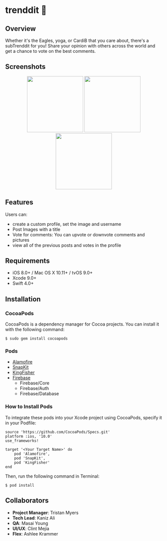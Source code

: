 # trenddit 🎯

## Overview
Whether it's the Eagles, yoga, or CardiB that you care about, there's a subTrenddit for you! Share your opinion with others across the world and get a chance to vote on the best comments.

## Screenshots

<p align="middle">
<img src="https://user-images.githubusercontent.com/27717536/40210228-bcdcac46-5a11-11e8-9bf7-a5d6c5c20f6f.jpeg" width="180">
<img src="https://user-images.githubusercontent.com/27717536/40210234-c3589e0e-5a11-11e8-9b0f-8f1378ffbc3d.jpeg" width="180">
<img src="https://user-images.githubusercontent.com/27717536/40210237-c55fed06-5a11-11e8-8e2e-5fd7179fdcd0.jpeg" width="180">
</p>

## Features
Users can: 
- create a custom profile, set the image and username
- Post Images with a title 
- Vote for comments: You can upvote or downvote comments and pictures 
- view all of the previous posts and votes in the profile

## Requirements
- iOS 8.0+ / Mac OS X 10.11+ / tvOS 9.0+
- Xcode 9.0+
- Swift 4.0+

## Installation

### CocoaPods
CocoaPods is a dependency manager for Cocoa projects. You can install it with the following command:

`$ sudo gem install cocoapods`

### Pods
- [Alamofire](https://github.com/Alamofire/Alamofire)
- [SnapKit](http://snapkit.io/docs)
- [KingFisher](https://github.com/onevcat/Kingfisher)
- [Firebase](https://firebase.google.com)
	- Firebase/Core
	- Firebase/Auth
	- Firebase/Database

### How to Install Pods
To integrate these pods into your Xcode project using CocoaPods, specify it in your Podfile:

```
source 'https://github.com/CocoaPods/Specs.git'
platform :ios, '10.0'
use_frameworks!

target '<Your Target Name>' do
    pod 'Alamofire',
    pod 'SnapKit',
    pod 'KingFisher'
end
```

Then, run the following command in Terminal:

`$ pod install`

## Collaborators
- **Project Manager**: Tristan Myers 
- **Tech Lead**: Kaniz Ali  
- **QA**: Masai Young
- **UI/UX**: Clint Mejia  
- **Flex**: Ashlee Krammer
